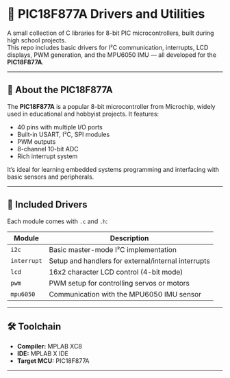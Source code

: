 # 🧠 PIC18F877A Drivers and Utilities

A small collection of C libraries for 8-bit PIC microcontrollers, built during high school projects.  
This repo includes basic drivers for I²C communication, interrupts, LCD displays, PWM generation, and the MPU6050 IMU — all developed for the **PIC18F877A**.

---

## 📌 About the PIC18F877A

The **PIC18F877A** is a popular 8-bit microcontroller from Microchip, widely used in educational and hobbyist projects. It features:

- 40 pins with multiple I/O ports
- Built-in USART, I²C, SPI modules
- PWM outputs
- 8-channel 10-bit ADC
- Rich interrupt system

It’s ideal for learning embedded systems programming and interfacing with basic sensors and peripherals.

---

## 📂 Included Drivers

Each module comes with `.c` and `.h`:

| Module      | Description                              |
|-------------|------------------------------------------|
| `i2c`       | Basic master-mode I²C implementation     |
| `interrupt` | Setup and handlers for external/internal interrupts |
| `lcd`       | 16x2 character LCD control (4-bit mode)  |
| `pwm`       | PWM setup for controlling servos or motors |
| `mpu6050`   | Communication with the MPU6050 IMU sensor |

---

## 🛠️ Toolchain

- **Compiler:** MPLAB XC8
- **IDE:** MPLAB X IDE
- **Target MCU:** PIC18F877A

---
